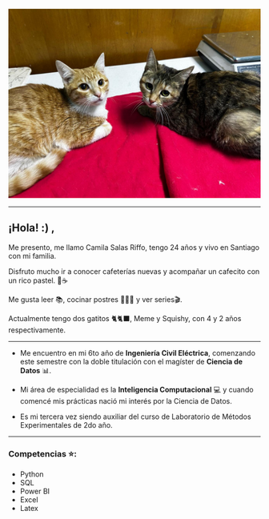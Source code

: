![alt text](<Imagen de WhatsApp 2025-03-25 a las 13.27.29_8c6cf918.jpg>)

--- 

## ¡Hola! :) , 

Me presento, me llamo Camila Salas Riffo, tengo 24 años y vivo en Santiago con mi familia.

Disfruto mucho ir a conocer cafeterías nuevas y acompañar un cafecito con un rico pastel. 🍰☕

Me gusta leer 📚, cocinar postres 🍪🧁🎂 y ver series🎬.

Actualmente tengo dos gatitos 🐈🐈‍⬛, Meme y Squishy, con 4 y 2 años respectivamente.

---

* Me encuentro en mi 6to año de **Ingeniería Civil Eléctrica**, comenzando este semestre con la doble titulación con el magíster de **Ciencia de Datos** 📊. 

* Mi área de especialidad es la **Inteligencia Computacional** 💻 y cuando comencé mis prácticas nació mi interés por la Ciencia de Datos. 

* Es mi tercera vez siendo auxiliar del curso de Laboratorio de Métodos Experimentales de 2do año.

---

### Competencias ⭐:

* Python 
* SQL 
* Power BI 
* Excel
* Latex



